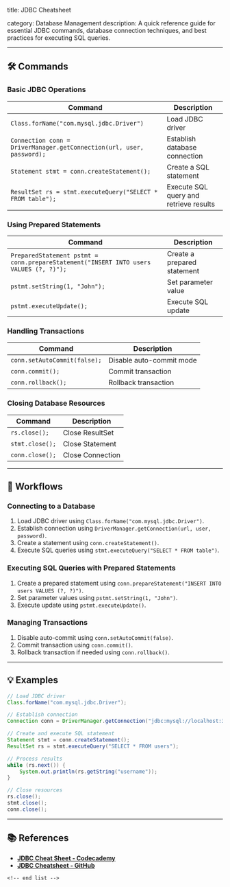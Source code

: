 title: JDBC Cheatsheet

category: Database Management
description: A quick reference guide for essential JDBC commands, database connection techniques, and best practices for executing SQL queries.

---

## 🛠️ Commands

### **Basic JDBC Operations**

| Command                                                                 | Description                            |
| ----------------------------------------------------------------------- | -------------------------------------- |
| `Class.forName("com.mysql.jdbc.Driver")`                              | Load JDBC driver                       |
| `Connection conn = DriverManager.getConnection(url, user, password);` | Establish database connection          |
| `Statement stmt = conn.createStatement();`                            | Create a SQL statement                 |
| `ResultSet rs = stmt.executeQuery("SELECT * FROM table");`            | Execute SQL query and retrieve results |

### **Using Prepared Statements**

| Command                                                                                 | Description                 |
| --------------------------------------------------------------------------------------- | --------------------------- |
| `PreparedStatement pstmt = conn.prepareStatement("INSERT INTO users VALUES (?, ?)");` | Create a prepared statement |
| `pstmt.setString(1, "John");`                                                         | Set parameter value         |
| `pstmt.executeUpdate();`                                                              | Execute SQL update          |

### **Handling Transactions**

| Command                        | Description              |
| ------------------------------ | ------------------------ |
| `conn.setAutoCommit(false);` | Disable auto-commit mode |
| `conn.commit();`             | Commit transaction       |
| `conn.rollback();`           | Rollback transaction     |

### **Closing Database Resources**

| Command           | Description      |
| ----------------- | ---------------- |
| `rs.close();`   | Close ResultSet  |
| `stmt.close();` | Close Statement  |
| `conn.close();` | Close Connection |

---

## 🔄 Workflows

### **Connecting to a Database**

1. Load JDBC driver using `Class.forName("com.mysql.jdbc.Driver")`.
2. Establish connection using `DriverManager.getConnection(url, user, password)`.
3. Create a statement using `conn.createStatement()`.
4. Execute SQL queries using `stmt.executeQuery("SELECT * FROM table")`.

### **Executing SQL Queries with Prepared Statements**

1. Create a prepared statement using `conn.prepareStatement("INSERT INTO users VALUES (?, ?)")`.
2. Set parameter values using `pstmt.setString(1, "John")`.
3. Execute update using `pstmt.executeUpdate()`.

### **Managing Transactions**

1. Disable auto-commit using `conn.setAutoCommit(false)`.
2. Commit transaction using `conn.commit()`.
3. Rollback transaction if needed using `conn.rollback()`.

---

## 💡 Examples

```java
// Load JDBC driver
Class.forName("com.mysql.jdbc.Driver");

// Establish connection
Connection conn = DriverManager.getConnection("jdbc:mysql://localhost:3306/mydb", "user", "password");

// Create and execute SQL statement
Statement stmt = conn.createStatement();
ResultSet rs = stmt.executeQuery("SELECT * FROM users");

// Process results
while (rs.next()) {
    System.out.println(rs.getString("username"));
}

// Close resources
rs.close();
stmt.close();
conn.close();
```

---

## 📚 References

- **[JDBC Cheat Sheet - Codecademy](https://www.codecademy.com/learn/learn-advanced-java/modules/java-database-connectivity-jdbc/cheatsheet)**
- **[JDBC Cheatsheet - GitHub](https://github.com/rgarciacarmona/Java-Database-Cheatsheets/blob/master/JDBC%20Cheatsheet.md)**

```
<!-- end list -->
```
